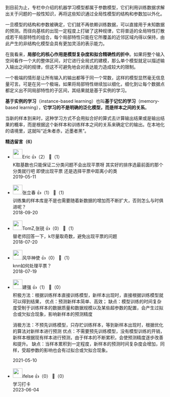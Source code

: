 到目前为止，专栏中介绍的机器学习模型都属于参数模型，它们利用训练数据求解出关于问题的一般性知识，再将这些知识通过全局性模型的结构和参数加以外化。

一旦模型的结构和参数被确定，它们就不再依赖训练数据，可以直接用于未知数据的预测。而径向基核的出现一定程度上打破了这种规律，它将普适的全局特性打散成若干局部特性的组合，每个局部特性只能在它所覆盖的近邻区域内得以保持，由此产生的非结构化模型会具有更加灵活的表示能力。

在我看来，**局部化的核心作用是模型复杂度和拟合精确性的折中**。如果将整个输入空间看作一个大的整体区间，对它进行全局式的建模，那么单个模型就足以描述输入输出之间的规律，但这不可避免地会对表达能力造成较大的限制。

一个极端的情形是让所有输入的输出都等于同一个常数，这样的模型显然毫无信息量可言。可是在另一个极端，如果将局部特性继续加以细化，细化到让每个数据点都定义出不同局部特性的子区间，其结果就是基于实例的学习。

**基于实例的学习**（instance-based learning）也叫**基于记忆的学习**（memory-based learning），**它学习的不是明确的泛化模型，而是样本之间的关系**。

当新的样本到来时，这种学习方式不会用拟合好的算式去计算输出结果或是输出结果的概率，而是根据这个新样本和训练样本之间的关系来确定它的输出。在本地化的语境里，这就叫“近朱者赤，近墨者黑”。
<div><strong>精选留言（6）</strong></div><ul>
<li><img src="https://static001.geekbang.org/account/avatar/00/10/43/82/923f8ae8.jpg" width="30px"><span>Eric</span> 👍（2） 💬（1）<div>K取基数也只能保证二分类问题不会出现平票呀  其实好的排序选最前面的那个分类就行吧 即使出现平票 还是选择平票中距离小的类</div>2019-05-11</li><br/><li><img src="https://static001.geekbang.org/account/avatar/00/11/28/1e/76e19bd3.jpg" width="30px"><span>张立春</span> 👍（1） 💬（1）<div>训练集的样本库是不是也需要随着新数据的增加而不断扩大，否则怎么与时俱进呢？</div>2018-09-20</li><br/><li><img src="https://static001.geekbang.org/account/avatar/00/10/4d/eb/7a6d58b3.jpg" width="30px"><span>TomZ,张锐</span> 👍（0） 💬（1）<div>替老师回答一下，k尽量取奇数，避免出现平票的问题</div>2018-07-20</li><br/><li><img src="https://static001.geekbang.org/account/avatar/00/11/16/65/c22b4415.jpg" width="30px"><span>风华神使</span> 👍（0） 💬（1）<div>knn如何处理平票？</div>2018-07-19</li><br/><li><img src="https://static001.geekbang.org/account/avatar/00/15/51/86/b5fd8dd8.jpg" width="30px"><span>建强</span> 👍（1） 💬（0）<div>积极方法：根据训练样本直接训练模型，新样本出现时，直接根据训练模型就可以得到结果，
优点：预测新样本简单、高效；
缺点：模型训练的时间复杂度受制于训练样本的数据质量和数据规模以及某些超参数的配置，会产生过拟合或欠拟合现象，影响新样本的预测精度

消极方法：不预先训练模型，只存贮训练样本，等到新样本出现时，根据优化的算法对新样本进行预测
优点：不需要预先训练模型，没有模型训练的开销，新样本根据现有样本进行预测，由于样本的不断累积，会使预测精度逐步改善和提升。
缺点：当样本累积到一定程度，新样本的预测时间复杂度会增加，同样，受超参数的影响也会有过拟合或欠拟合现象。</div>2021-05-10</li><br/><li><img src="https://static001.geekbang.org/account/avatar/00/26/eb/d7/90391376.jpg" width="30px"><span>ifelse</span> 👍（0） 💬（0）<div>学习打卡</div>2023-06-04</li><br/>
</ul>